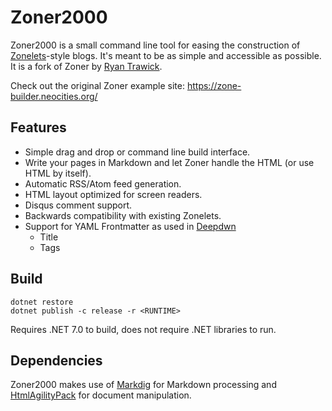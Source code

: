 # Zoner2000

Zoner2000 is a small command line tool for easing the construction of [Zonelets](https://zonelets.net/)-style blogs. It's meant to be as simple and accessible as possible. It is a fork of Zoner by [Ryan Trawick](https://twitter.com/aynik_co).

Check out the original Zoner example site: <https://zone-builder.neocities.org/>

## Features

- Simple drag and drop or command line build interface.
- Write your pages in Markdown and let Zoner handle the HTML (or use HTML by itself).
- Automatic RSS/Atom feed generation.
- HTML layout optimized for screen readers.
- Disqus comment support.
- Backwards compatibility with existing Zonelets.
- Support for YAML Frontmatter as used in [Deepdwn](https://support.deepdwn.com/docs/guide/getting-started/#organizing-your-files)
	- Title
	- Tags

## Build

```
dotnet restore
dotnet publish -c release -r <RUNTIME>
```

Requires .NET 7.0 to build, does not require .NET libraries to run.

## Dependencies

Zoner2000 makes use of [Markdig](https://github.com/xoofx/markdig) for Markdown processing and [HtmlAgilityPack](https://www.nuget.org/packages/HtmlAgilityPack/) for document manipulation.